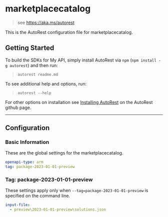# marketplacecatalog

> see https://aka.ms/autorest

This is the AutoRest configuration file for marketplacecatalog.

## Getting Started

To build the SDKs for My API, simply install AutoRest via `npm` (`npm install -g autorest`) and then run:

> `autorest readme.md`

To see additional help and options, run:

> `autorest --help`

For other options on installation see [Installing AutoRest](https://aka.ms/autorest/install) on the AutoRest github page.

---

## Configuration

### Basic Information

These are the global settings for the marketplacecatalog.

```yaml
openapi-type: arm
tag: package-2023-01-01-preview
```

### Tag: package-2023-01-01-preview

These settings apply only when `--tag=package-2023-01-01-preview` is specified on the command line.

```yaml $(tag) == 'package-2023-01-01-preview'
input-file:
  - preview\2023-01-01-preview\solutions.json